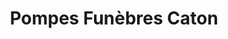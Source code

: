 ---
title: "Pompes Funèbres Caton"
url: /checy/pompes-funebres-caton/
shop: directeurs de funérailles
---